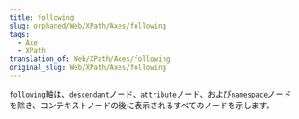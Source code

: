 ```yaml
---
title: following
slug: orphaned/Web/XPath/Axes/following
tags:
  - Axe
  - XPath
translation_of: Web/XPath/Axes/following
original_slug: Web/XPath/Axes/following
---
```


`following`軸は、`descendant`ノード、`attribute`ノード、および`namespace`ノードを除き、コンテキストノードの後に表示されるすべてのノードを示します。
